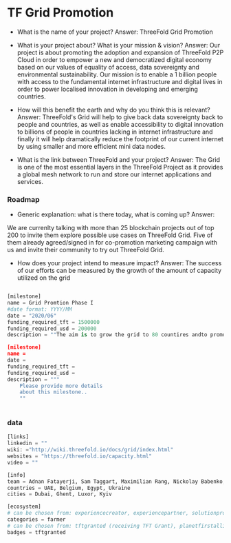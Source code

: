 # TF Grid Promotion
- What is the name of your project?
Answer: ThreeFold Grid Promotion

- What is your project about? What is your mission & vision?
Answer: Our project is about promoting the adoption and expansion of ThreeFold P2P Cloud in order to empower a new and democratized digital economy based on our values of equality of access, data sovereignty and environmental sustainability. Our mission is to enable a 1 billion people with access to the fundamental internet infrastructure and digital lives in order to power localised innovation in developing and emerging countries. 

- How will this benefit the earth and why do you think this is relevant? 
Answer: ThreeFold's Grid will help to give back data sovereignty back to people and countries, as well as enable accessibility to digital innovation to billions of people in countries lacking in internet infrastructure and finally it will help dramatically reduce the footprint of our current internet by using smaller and more efficient mini data nodes. 

- What is the link between ThreeFold and your project? 
Answer: The Grid is one of the most essential layers in the ThreeFold Project as it provides a global mesh network to run and store our internet applications and services.



### Roadmap

- Generic explanation: what is there today, what is coming up?
Answer: 

We are currenlty talking with more than 25 blockchain projects out of top 200 to invite them explore possible use cases on ThreeFold Grid. Five of them already agreed/signed in for co-promotion marketing campaign with us and invite their community to try out ThreeFold Grid. 

- How does your project intend to measure impact?
Answer:
The success of our efforts can be measured by the growth of the amount of capacity utilized on the grid

```python

[milestone]
name = Grid Promtion Phase I
#date format: YYYY/MM 
date = "2020/06"
funding_required_tft = 1500000
funding_required_usd = 200000
description = ""The aim is to grow the grid to 80 countires andto promote ThreeFold developer audiences in the blockchain and cloud space with a minumum of 15 blockchain projects utilizing the grid as well as 15 cloud based intitatives by August 2020"

[milestone]
name = 
date =
funding_required_tft = 
funding_required_usd = 
description = """
    Please provide more details
    about this milestone..
    ""
    
```

### data

```python
[links]
linkedin = ""
wiki: ="http://wiki.threefold.io/docs/grid/index.html"
websites = "https://threefold.io/capacity.html"
video = "" 

[info]
team = Adnan Fatayerji, Sam Taggart, Maximilian Rang, Nickolay Babenko, Gloria Anne 
countries = UAE, Belgium, Egypt, Ukraine
cities = Dubai, Ghent, Luxor, Kyiv

[ecosystem]
# can be chosen from: experiencecreator, experiencepartner, solutionprovider, farmer, systemintegrator
categories = farmer
# can be chosen from: tftgranted (receiving TFT Grant), planetfirstalliance (memeber of Planet First Alliance)
badges = tftgranted 

```
